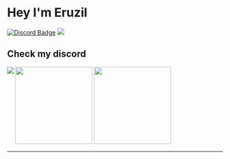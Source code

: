 # Hey I'm Eruzil
[![Discord Badge](https://img.shields.io/badge/-Discord-9B9B9B?style=flat-square&logo=Discord&logoColor=white)](https://discord.gg/CFB855FaDT) 
![](https://komarev.com/ghpvc/?username=Eruzil&label=Views&color=lightgrey&style=flat)

Check my discord
---
<p align="center">
  
<a href="https://github.com/Eruzil">
  <a href="https://discord.com/users/298207278375370763">
  <img src="https://lanyard-profile-readme.vercel.app/api/298207278375370763?hideTimestamp=true&idleMessage=Just%20chillin%27%20at%20the%20moment..." align="left" />
</a>
  <div>
  <img height="180em" src="https://github-readme-stats.vercel.app/api?username=Eruzil&show_icons=true&title_color=5865F2&icon_color=5865F2&text_color=FFFFFF&bg_color=171B23&include_all_commits=true&count_private=true"/>
  <img height="180em" src="https://github-readme-stats.vercel.app/api/top-langs/?username=Eruzil&layout=compact&langs_count=8&title_color=5865F2&icon_color=5865F2&text_color=FFFFFF&bg_color=171B23"/>
  </div>
  
</a>
  
</p>

---
